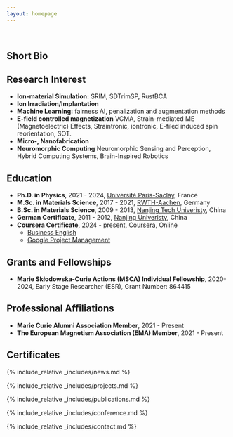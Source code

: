 ```yaml
---
layout: homepage
---
```


<h1 id="about-me"></h1>

<h2 style="margin: 60px 0px 10px;">Short Bio</h2>

<!-- I am currently a Physics Ph.D. candidate at [Spin-Ion Technologies](https://www.spin-ion.com/) and [Université Paris-Saclay](https://www.universite-paris-saclay.fr/), working under the mentorship of Dr. [Ravelosona dafiné](https://www.spin-ion.com/about-us/), the director of research [CNRS](https://www.cnrs.fr/fr) and CTO of [Spin-Ion Technologies](https://www.spin-ion.com/). My research involves magnetoelectric ("ME") materials for energy-efficient information technology and "ME" materials for data security in information technology using Multiferroics/Magneto-ionics/Surface charging, with a special focus on the boosting magneto-ionic effect using ion irradiation and implantation. -->

## Research Interest

- **Ion-material Simulation:** SRIM, SDTrimSP, RustBCA
- **Ion Irradiation/Implantation**
- **Machine Learning:** fairness AI, penalization and augmentation methods
- **E-field controlled magnetization** VCMA, Strain-mediated ME (Magnetoelectric) Effects, Straintronic, iontronic, E-filed induced spin reorientation, SOT.
- **Micro-, Nanofabrication**
- **Neuromorphic Computing** Neuromorphic Sensing and Perception, Hybrid Computing Systems, Brain-Inspired Robotics

## Education
- **Ph.D. in Physics**, 2021 - 2024, [Université Paris-Saclay](https://www.universite-paris-saclay.fr/), France
- **M.Sc. in Materials Science**, 2017 - 2021, [RWTH-Aachen](https://www.rwth-aachen.de/go/id/a/?lidx=1), Germany
- **B.Sc. in Materials Science**, 2009 - 2013, [Nanjing Tech Univeristy](https://www.njtech.edu.cn/), China
- **German Certificate**, 2011 - 2012, [Nanjing Univeristy](https://www.nju.edu.cn/), China
- **Coursera Certificate**, 2024 - present, [Coursera](https://www.coursera.org/), Online
  - [Business English](https://blog.songchen.science/documents/coursera/6B4CVLYK9ASD.pdf)
  - [Google Project Management](https://blog.songchen.science/documents/coursera/GPM.pdf)

## Grants and Fellowships
- **Marie Skłodowska-Curie Actions (MSCA) Individual Fellowship**, 2020-2024, Early Stage Researcher (ESR), Grant Number: 864415

## Professional Affiliations
- **Marie Curie Alumni Association Member**, 2021 - Present
- **The European Magnetism Association (EMA) Member**, 2021 - Present

## Certificates

<div data-iframe-width="150" data-iframe-height="270" data-share-badge-id="343635de-7d0f-43ea-922d-432566a4b1e5" data-share-badge-host="https://www.credly.com"></div><script type="text/javascript" async src="//cdn.credly.com/assets/utilities/embed.js"></script>

{% include_relative _includes/news.md %}

{% include_relative _includes/projects.md %}

{% include_relative _includes/publications.md %}

{% include_relative _includes/conference.md %}

{% include_relative _includes/contact.md %}
